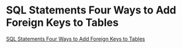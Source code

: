 # SQL Statements Four Ways to Add Foreign Keys to Tables
[SQL Statements Four Ways to Add Foreign Keys to Tables](https://aiwithcloud.com/2022/09/19/sql_statements_four_ways_to_add_foreign_keys_to_tables/)